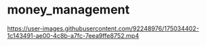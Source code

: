 # money_management





https://user-images.githubusercontent.com/92248976/175034402-1c143491-ae00-4c8b-a7fc-7eea9ffe8752.mp4


